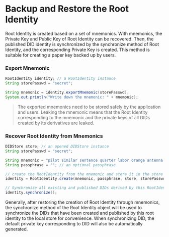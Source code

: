 # Backup and Restore the Root Identity

Root Identity is created based on a set of mnemonics. With mnemonics, the Private Key and Public Key of Root Identity can be recovered. Then, the published DID identity is synchronized by the synchronize method of Root Identity, and the corresponding Private Key is created. This method is suitable for creating a paper key backed up by users.

### Export Mnemonic

```java
RootIdentity identity; // a RootIdentity instance
String storePasswd = "secret";

String mnemonic = identity.exportMnemonic(storePasswd);
System.out.println("Write down the mnemonic: " + mnemonic);
```

> The exported mnemonics need to be stored safely by the application and users. Leaking the mnemonic means that the Root Identity corresponding to the mnemonic and the private keys of all DIDs created by its derivatives are leaked.

### Recover Root Identity from Mnemonics

```java
DIDStore store; // an opened DIDStore instance
String storePasswd = "secret";

String mnemonic = "pilot similar sentence quarter labor orange antenna crowd left word mirror then"; // the user saved mnemonic
String passphrase = ""; // an optional passphrase

// create the RootIdentity from the mnemonic and store it in the store
identity = RootIdentity.create(mnemonic, passphrase, store, storePasswd);

// Synchronize all existing and published DIDs derived by this RootIdentity
identity.synchronize();
```

Generally, after restoring the creation of Root Identity through mnemonics, the synchronize method of the Root Identity object will be used to synchronize the DIDs that have been created and published by this root identity to the local store for convenience. When synchronizing DID, the default private key corresponding to DID will also be automatically generated.
